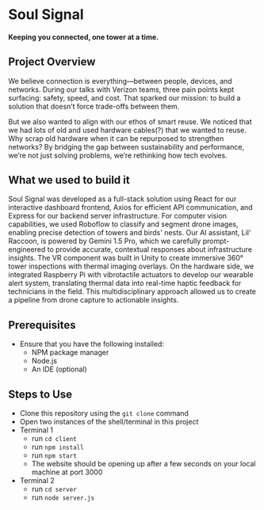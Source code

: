 # Soul Signal
#### Keeping you connected, one tower at a time.

## Project Overview

We believe connection is everything—between people, devices, and networks. During our talks with Verizon teams, three pain points kept surfacing: safety, speed, and cost. That sparked our mission: to build a solution that doesn’t force trade-offs between them.

But we also wanted to align with our ethos of smart reuse. We noticed that we had lots of old and used hardware cables(?) that we wanted to reuse. Why scrap old hardware when it can be repurposed to strengthen networks? By bridging the gap between sustainability and performance, we’re not just solving problems, we’re rethinking how tech evolves.

## What we used to build it

Soul Signal was developed as a full-stack solution using React for our interactive dashboard frontend, Axios for efficient API communication, and Express for our backend server infrastructure. For computer vision capabilities, we used Roboflow to classify and segment drone images, enabling precise detection of towers and birds' nests. Our AI assistant, Lil' Raccoon, is powered by Gemini 1.5 Pro, which we carefully prompt-engineered to provide accurate, contextual responses about infrastructure insights. The VR component was built in Unity to create immersive 360° tower inspections with thermal imaging overlays. On the hardware side, we integrated Raspberry Pi with vibrotactile actuators to develop our wearable alert system, translating thermal data into real-time haptic feedback for technicians in the field. This multidisciplinary approach allowed us to create a pipeline from drone capture to actionable insights.

## Prerequisites
- Ensure that you have the following installed:
  - NPM package manager
  - Node.js
  - An IDE (optional)

## Steps to Use
- Clone this repository using the ```git clone``` command
- Open two instances of the shell/terminal in this project
- Terminal 1
  - run ```cd client```
  - run ```npm install```
  - run ```npm start```
  - The website should be opening up after a few seconds on your local machine at port 3000
- Terminal 2
  - run ```cd server```
  - run ```node server.js```





